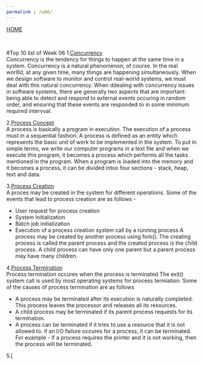 ```yaml
---
permalink : /w06/
---
```

[HOME](../)

<br>

#Top 10 list of Week 06
1.[Concurrency](https://sceweb.uhcl.edu/helm/RationalUnifiedProcess/process/workflow/ana_desi/co_cncry.htm)<br>
Concurrency is the tendency for things to happen at the same time in a system. Concurrency is a natural phenomenon, of course. In the real worllld, at any given time, many things are happening simultaneously. When we design software to monitor and control real-world systems, we must deal with this natural concurrency.
When ddealing with concurrency issues in software systems, there are generally two aspects that are important: being able to detect and respond to external events occuring in random order, and ensuring that these events are responded to in some minimum required intervval.

2.[Process Concept](https://www.tutorialspoint.com/operating_system/os_processes.htm)<br>
A process is basically a program in execution. The execution of a process must in a sequential fashion. A process is defined as an entity which represents the basic unit of work to be implemented in the system.
To put in simple terms, we write our computer programs in a text file and when we execute this program, it becomes a process which performs all the tasks mentioned in the program.
When a program is loaded into the memory and it becomes a process, it can be divided intoo four sections - stack, heap, text and data.

3.[Process Creation](https://www.tutorialspoint.com/process-creation-vs-process-termination-in-operating-system)<br>
A proces may be created in the system for different operations. Some of the events that lead to process creation are as follows - 
- User request for process creation
- System Initialization
- Batch job initialization
- Execution of a process creation system call by a running process
A process may be created by another process using fork(). The creating process is called the parent process and the created process is the child process. A child process can have only one parent but a parent process may have many children.

4.[Process Termination](https://www.tutorialspoint.com/process-creation-vs-process-termination-in-operating-system)<br>
Process termination occures when the process is terminated The exit() system call is used by most operating systems for process termiation.
Some of the causes of process termination are as follows
- A process may be terminated after its execution is naturally completed. This process leaves the processor and releases all its resources.
- A child process may be terminated if its parent process requests for its termination.
- A process can be terminated if it tries to use a resource that it is not allowed to.
if an I/O failure occures for a process, it can be terminated. For example - if a process requires the printer and it is not working, then the process will be terminated.

5.[
 
